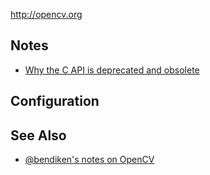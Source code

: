 http://opencv.org

Notes
-----

* [Why the C API is deprecated and obsolete](http://answers.opencv.org/question/17546/opencv-will-drop-c-api-support-soon/)

Configuration
-------------

See Also
--------

* [@bendiken's notes on OpenCV](http://ar.to/notes/opencv)
